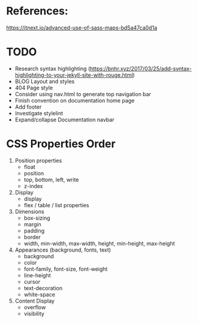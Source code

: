 
# References:
https://itnext.io/advanced-use-of-sass-maps-bd5a47ca0d1a

# TODO
* Research syntax highlighting (https://bnhr.xyz/2017/03/25/add-syntax-highlighting-to-your-jekyll-site-with-rouge.html)
* BLOG Layout and styles
* 404 Page style
* Consider using nav.html to generate top navigation bar
* Finish convention on documentation home page
* Add footer
* Investigate stylelint
* Expand/collapse Documentation navbar


# CSS Properties Order
1. Position properties
   * float
   * position
   * top, bottom, left, write
   * z-index
2. Display
   * display
   * flex / table / list properties
3. Dimensions
   * box-sizing
   * margin
   * padding
   * border
   * width, min-width, max-width, height, min-height, max-height
4. Appearances (background, fonts, text)
   * background
   * color
   * font-family, font-size, font-weight
   * line-height
   * cursor
   * text-decoration
   * white-space
5. Content Display
   * overflow
   * visibility